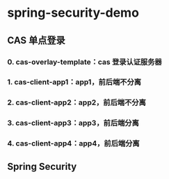 # spring-security-demo

## CAS 单点登录

### 0. cas-overlay-template：cas 登录认证服务器

### 1. cas-client-app1：app1，前后端不分离
### 2. cas-client-app2：app2，前后端不分离

### 3. cas-client-app3：app3，前后端分离
### 4. cas-client-app4：app4，前后端分离

## Spring Security 
